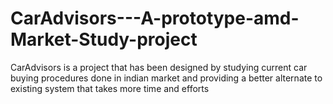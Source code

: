 # CarAdvisors---A-prototype-amd-Market-Study-project
CarAdvisors is a project that has been designed by studying current car buying procedures done in indian market and providing a better alternate to existing system that takes more time and efforts
